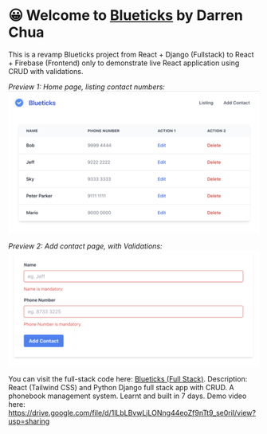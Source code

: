 # 😀 Welcome to [Blueticks](https://blueticks.onrender.com/) by Darren Chua

This is a revamp Blueticks project from React + Django (Fullstack) to React + Firebase (Frontend) only to demonstrate live React application using CRUD with validations.

*Preview 1: Home page, listing contact numbers:*
![Preview](public/MyImages/preview1.png)

*Preview 2: Add contact page, with Validations:*
![Preview](public/MyImages/preview2.png)

You can visit the full-stack code here: [Blueticks (Full Stack)](https://github.com/DarrenJosiah/Blueticks). Description: React (Tailwind CSS) and Python Django full stack app with CRUD. A phonebook management system. Learnt and built in 7 days. Demo video here: https://drive.google.com/file/d/1lLbLBvwLjLONng44eoZf9nTt9_se0riI/view?usp=sharing